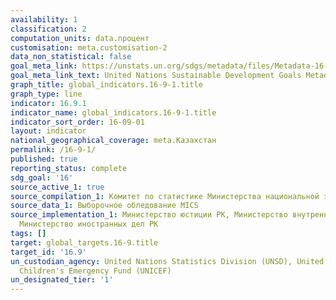 ```yaml
---
availability: 1
classification: 2
computation_units: data.процент
customisation: meta.customisation-2
data_non_statistical: false
goal_meta_link: https://unstats.un.org/sdgs/metadata/files/Metadata-16-09-01.pdf
goal_meta_link_text: United Nations Sustainable Development Goals Metadata (pdf 1361kB)
graph_title: global_indicators.16-9-1.title
graph_type: line
indicator: 16.9.1
indicator_name: global_indicators.16-9-1.title
indicator_sort_order: 16-09-01
layout: indicator
national_geographical_coverage: meta.Казахстан
permalink: /16-9-1/
published: true
reporting_status: complete
sdg_goal: '16'
source_active_1: true
source_compilation_1: Комитет по статистике Министерства национальной экономики РК
source_data_1: Выборочное обледование MICS
source_implementation_1: Министерство юстиции РК, Министерство внутренних дел РК,
  Министерство иностранных дел РК
tags: []
target: global_targets.16-9.title
target_id: '16.9'
un_custodian_agency: United Nations Statistics Division (UNSD), United Nations International
  Children's Emergency Fund (UNICEF)
un_designated_tier: '1'
---
```

